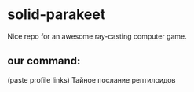 # solid-parakeet
Nice repo for an awesome ray-casting computer game.

## our command:
(paste profile links)
Тайное послание рептилоидов

